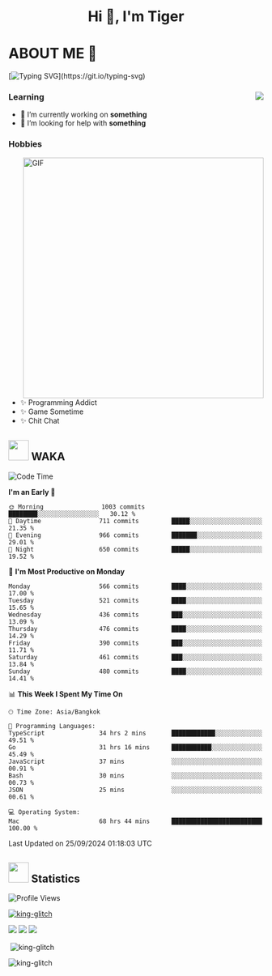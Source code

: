 <h1 align="center">Hi 👋, I'm Tiger</h1>




# ABOUT ME 💬

[![Typing SVG](https://readme-typing-svg.herokuapp.com?color=22F771&vCenter=true&lines=A+perssionate+developer+from+nowhere.)](https://git.io/typing-svg)

<div>
 <img align="right" src="https://spotify-github-profile.vercel.app/api/view?uid=12129734423&cover_image=false&theme=default&bar_color=22d016&bar_color_cover=true" />
 <h3>Learning</h3>
 
 <ul>
  <li>🔭 I’m currently working on <b>something</b></li>
  <li>🤝 I’m looking for help with <b>something</b></li>
 </ul>
 
</div>
<div>
 <h3>Hobbies</h3>
 <img align="right" height="475px"  alt="GIF" src="https://i.pinimg.com/originals/1f/b7/db/1fb7dbee557e5ed509f7517da8a84d58.gif" />
 <ul>
  <li>✨ Programming Addict</li>
  <li>✨ Game Sometime</li>
  <li>✨ Chit Chat</li>
 </ul>
 
</div>



## <img height="40" src="https://raw.githubusercontent.com/innng/innng/master/assets/kyubey.gif"/> WAKA

<!--START_SECTION:waka-->
![Code Time](http://img.shields.io/badge/Code%20Time-2%2C451%20hrs%2037%20mins-blue)

**I'm an Early 🐤** 

```text
🌞 Morning                1003 commits        ████████░░░░░░░░░░░░░░░░░   30.12 % 
🌆 Daytime                711 commits         █████░░░░░░░░░░░░░░░░░░░░   21.35 % 
🌃 Evening                966 commits         ███████░░░░░░░░░░░░░░░░░░   29.01 % 
🌙 Night                  650 commits         █████░░░░░░░░░░░░░░░░░░░░   19.52 % 
```
📅 **I'm Most Productive on Monday** 

```text
Monday                   566 commits         ████░░░░░░░░░░░░░░░░░░░░░   17.00 % 
Tuesday                  521 commits         ████░░░░░░░░░░░░░░░░░░░░░   15.65 % 
Wednesday                436 commits         ███░░░░░░░░░░░░░░░░░░░░░░   13.09 % 
Thursday                 476 commits         ████░░░░░░░░░░░░░░░░░░░░░   14.29 % 
Friday                   390 commits         ███░░░░░░░░░░░░░░░░░░░░░░   11.71 % 
Saturday                 461 commits         ███░░░░░░░░░░░░░░░░░░░░░░   13.84 % 
Sunday                   480 commits         ████░░░░░░░░░░░░░░░░░░░░░   14.41 % 
```


📊 **This Week I Spent My Time On** 

```text
🕑︎ Time Zone: Asia/Bangkok

💬 Programming Languages: 
TypeScript               34 hrs 2 mins       ████████████░░░░░░░░░░░░░   49.51 % 
Go                       31 hrs 16 mins      ███████████░░░░░░░░░░░░░░   45.49 % 
JavaScript               37 mins             ░░░░░░░░░░░░░░░░░░░░░░░░░   00.91 % 
Bash                     30 mins             ░░░░░░░░░░░░░░░░░░░░░░░░░   00.73 % 
JSON                     25 mins             ░░░░░░░░░░░░░░░░░░░░░░░░░   00.61 % 

💻 Operating System: 
Mac                      68 hrs 44 mins      █████████████████████████   100.00 % 
```


 Last Updated on 25/09/2024 01:18:03 UTC
<!--END_SECTION:waka-->
## <img height="40" src="https://raw.githubusercontent.com/innng/innng/master/assets/kyubey.gif"/> Statistics
![Profile Views](https://komarev.com/ghpvc/?username=king-glitch)  

<p align="left"> 
 <a href="https://github.com/ryo-ma/github-profile-trophy">
  <img src="https://github-profile-trophy.vercel.app/?username=king-glitch&theme=dracula" alt="king-glitch" />
 </a> </p>

![](https://github-profile-summary-cards.vercel.app/api/cards/profile-details?username=king-glitch&theme=dracula)
![](https://github-profile-summary-cards.vercel.app/api/cards/stats?username=king-glitch&theme=dracula) 
![](https://github-profile-summary-cards.vercel.app/api/cards/productive-time?username=king-glitch&theme=dracula)


<p>&nbsp;<img align="center" src="https://github-readme-stats.vercel.app/api?username=king-glitch&theme=dracula" alt="king-glitch" /></p>

<p><img align="center" src="https://github-readme-streak-stats.herokuapp.com/?user=king-glitch&theme=dracula" alt="king-glitch" /></p>

